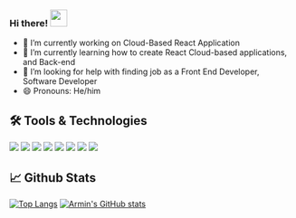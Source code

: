 ### Hi there! <img src="https://raw.githubusercontent.com/MartinHeinz/MartinHeinz/master/wave.gif" width="30px"> 




<!--

**armin20/armin20** is a ✨ _special_ ✨ repository because its `README.md` (this file) appears on your GitHub profile.
Here are some ideas to get you started:
- 👯 I’m looking to collaborate on ...
- 💬 Ask me about technologie
- 📫 How to reach me: 
[![Github](https://img.shields.io/badge/GitHub-000000?style=for-the-badge&logo=GitHub&logoColor=white "Github")](https://github.com/armin20)

-->
- 🔭 I’m currently working on Cloud-Based React Application
- 🌱 I’m currently learning how to create React Cloud-based applications, and Back-end
- 🤔 I’m looking for help with finding job as a Front End Developer, Software Developer
- 😄 Pronouns: He/him




🛠️ Tools & Technologies
---
![](https://img.shields.io/badge/Code-React-informational?style=flat&logo=React&logoColor=white&color=blue)
![](https://img.shields.io/badge/Code-JavaScript-informational?style=flat&logo=JavaScript&logoColor=white&color=yellow)
![](https://img.shields.io/badge/Code-Angular-informational?style=flat&logo=Angular&logoColor=white&color=red)
![](https://img.shields.io/badge/Code-Node.js-informational?style=flat&logo=Node.js&logoColor=white&color=2bbc8a)
![](https://img.shields.io/badge/Tools-PostgreSql-informational?style=flat&logo=PostgreSql&logoColor=white&color=blue)
![](https://img.shields.io/badge/Tools-MongoDB-informational?style=flat&logo=MongoDB&logoColor=white&color=2bbc8a)
![](https://img.shields.io/badge/Code-C-informational?style=flat&logo=C&logoColor=white&color=2bbc8a)
![](https://img.shields.io/badge/Code-C++-informational?style=flat&logo=Cplusplus&logoColor=white&color=2bbc8a)


📈 Github Stats
---
[![Top Langs](https://github-readme-stats.vercel.app/api/top-langs/?username=armin20&theme=dark)](https://github.com/anuraghazra/github-readme-stats)
[![Armin's GitHub stats](https://github-readme-stats.vercel.app/api?username=armin20&theme=highcontrast)](https://github.com/anuraghazra/github-readme-stats)
